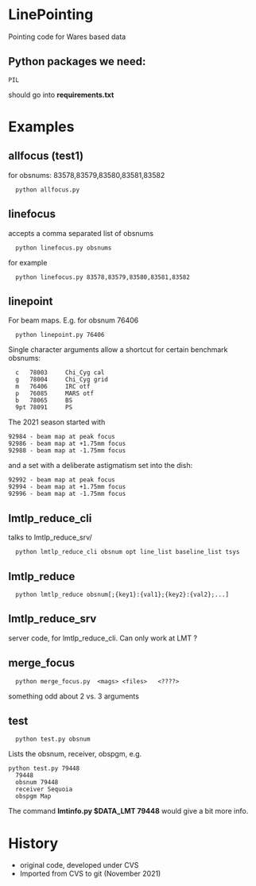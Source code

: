 # LinePointing

Pointing code for Wares based data

## Python packages we need:


    PIL
	 
should go into **requirements.txt**

	 

# Examples

## allfocus (test1)

for obsnums: 83578,83579,83580,83581,83582

      python allfocus.py 

## linefocus

accepts a comma separated list of obsnums

      python linefocus.py obsnums
	  
for example

      python linefocus.py 83578,83579,83580,83581,83582
      
	  

## linepoint

For beam maps. E.g. for obsnum 76406

      python linepoint.py 76406

Single character arguments allow a shortcut for certain benchmark obsnums:

      c   78003     Chi_Cyg cal 
      g   78004     Chi_Cyg grid
      m   76406     IRC otf 
      p   76085     MARS otf
      b   78065     BS
      9pt 78091     PS

The 2021 season started with 

    92984 - beam map at peak focus
    92986 - beam map at +1.75mm focus
    92988 - beam map at -1.75mm focus

and a set with a deliberate astigmatism set into the dish:

    92992 - beam map at peak focus
    92994 - beam map at +1.75mm focus
    92996 - beam map at -1.75mm focus
    
## lmtlp_reduce_cli

talks to lmtlp_reduce_srv/

      python lmtlp_reduce_cli obsnum opt line_list baseline_list tsys

## lmtlp_reduce

      python lmtlp_reduce obsnum[;{key1}:{val1};{key2}:{val2};...]
	  
## lmtlp_reduce_srv

server code, for lmtlp_reduce_cli. Can only work at LMT ?

## merge_focus

      python merge_focus.py  <mags> <files>   <????>
	  
something odd about 2 vs. 3 arguments

## test

      python test.py obsnum
	  
Lists the obsnum, receiver, obspgm, e.g.

    python test.py 79448
      79448
      obsnum 79448
      receiver Sequoia
      obspgm Map

The command **lmtinfo.py $DATA_LMT 79448** would give a bit more info.

# History

* original code, developed under CVS
* Imported from CVS to git (November 2021)
